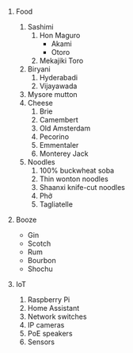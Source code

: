 1. Food
    1. Sashimi
        1. Hon Maguro
            * Akami
            * Otoro
        2. Mekajiki Toro 
    2. Biryani
        1. Hyderabadi
        2. Vijayawada
    3. Mysore mutton
    4. Cheese
        1. Brie
        2. Camembert 
        3. Old Amsterdam
        4. Pecorino
        5. Emmentaler
        6. Monterey Jack
    5. Noodles
        1. 100% buckwheat soba
        2. Thin wonton noodles
        3. Shaanxi knife-cut noodles
        4. Phở
        5. Tagliatelle
 
2. Booze
    * Gin
    * Scotch
    * Rum
    * Bourbon
    * Shochu

3. IoT
   1. Raspberry Pi
   2. Home Assistant
   3. Network switches
   4. IP cameras
   5. PoE speakers
   6. Sensors
